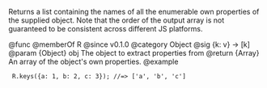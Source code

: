 Returns a list containing the names of all the enumerable own properties of
the supplied object.
Note that the order of the output array is not guaranteed to be consistent
across different JS platforms.

@func
@memberOf R
@since v0.1.0
@category Object
@sig {k: v} -> [k]
@param {Object} obj The object to extract properties from
@return {Array} An array of the object's own properties.
@example

     R.keys({a: 1, b: 2, c: 3}); //=> ['a', 'b', 'c']
